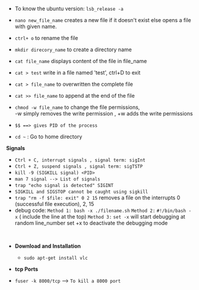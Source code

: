 - To know the ubuntu version: `lsb_release -a`

- `nano new_file_name`
  creates a new file if it doesn't exist else opens a file with given name.
- `ctrl+ o` to rename the file
- `mkdir direcory_name` to create a directory name
- `cat file_name` displays content of the file in file_name
- `cat > test` write in a file named 'test', ctrl+D to exit 
- `cat > file_name` to overwritten the complete file
- `cat >> file_name` to append at the end of the file
- `chmod -w file_name` to change the file permissions, <br>-w simply removes the write permission , +w adds the write permissions
- ```$$ ==> gives PID of the process```
- `cd ~` : Go to home directory

**Signals**
- `Ctrl + C, interrupt signals , signal term: sigInt`
- `Ctrl + Z, suspend signals , signal term: sigTSTP`
- `kill -9 (SIGKILL signal) <PID>`
- `man 7 signal --> List of signals`
- `trap "echo signal is detected" SIGINT`
- `SIGKILL and SIGSTOP cannot be caught using sigkill`
- `trap "rm -f $file: exit" 0 2 15`
  removes a file on the interrupts 0 (successful file execution), 2, 15
- debug code: 
  `Method 1: bash -x ./filename.sh`
  `Method 2:` `#!/bin/bash -x` ( include the line at the top)
  `Method 3:` `set -x` will start debugging at random line_number
  set +x to deactivate the debugging mode
<br>

- **Download and Installation**
  - `sudo apt-get install vlc`

- **tcp Ports**
- `fuser -k 8000/tcp` --> `To kill a 8000 port`
